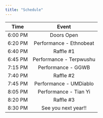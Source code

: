 ```yaml
---
title: "Schedule"
---
```

|     Time     |     Event     |
|:------------:|:-------------:|
|   6:00 PM    |   Doors Open   |
|   6:20 PM    |   Performance - Ethnobeat   |
|   6:40 PM    |   Raffle #1   |
|   6:45 PM    |   Performance - Terpwushu   |
|   7:15 PM    |   Performance - GGWB   |
|   7:40 PM    |   Raffle #2   |
|   7:45 PM    |   Performance - UMDiablo   |
|   8:05 PM    |   Performance - Tian Yi   |
|   8:20 PM    |   Raffle #3   |
|   8:30 PM    |   See you next year!!   |
